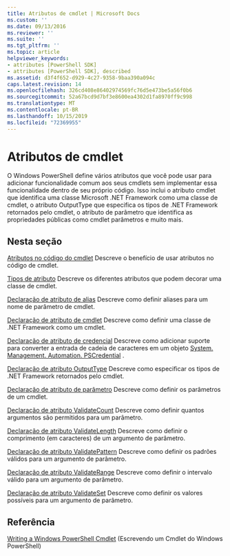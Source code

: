 ```yaml
---
title: Atributos de cmdlet | Microsoft Docs
ms.custom: ''
ms.date: 09/13/2016
ms.reviewer: ''
ms.suite: ''
ms.tgt_pltfrm: ''
ms.topic: article
helpviewer_keywords:
- attributes [PowerShell SDK]
- attributes [PowerShell SDK], described
ms.assetid: d3f4f652-d929-4c27-9358-9baa390a094c
caps.latest.revision: 14
ms.openlocfilehash: 326cd408e86402974569fc76d5e473be5a56f0b6
ms.sourcegitcommit: 52a67bcd9d7bf3e8600ea4302d1fa8970ff9c998
ms.translationtype: MT
ms.contentlocale: pt-BR
ms.lasthandoff: 10/15/2019
ms.locfileid: "72369955"
---
```

# <a name="cmdlet-attributes"></a>Atributos de cmdlet

O Windows PowerShell define vários atributos que você pode usar para adicionar funcionalidade comum aos seus cmdlets sem implementar essa funcionalidade dentro de seu próprio código. Isso inclui o atributo cmdlet que identifica uma classe Microsoft .NET Framework como uma classe de cmdlet, o atributo OutputType que especifica os tipos de .NET Framework retornados pelo cmdlet, o atributo de parâmetro que identifica as propriedades públicas como cmdlet parâmetros e muito mais.

## <a name="in-this-section"></a>Nesta seção

[Atributos no código do cmdlet](./attributes-in-cmdlet-code.md) Descreve o benefício de usar atributos no código de cmdlet.

[Tipos de atributo](./attribute-types.md) Descreve os diferentes atributos que podem decorar uma classe de cmdlet.

[Declaração de atributo de alias](./alias-attribute-declaration.md) Descreve como definir aliases para um nome de parâmetro de cmdlet.

[Declaração de atributo de cmdlet](./cmdlet-attribute-declaration.md) Descreve como definir uma classe de .NET Framework como um cmdlet.

[Declaração de atributo de credencial](./credential-attribute-declaration.md) Descreve como adicionar suporte para converter a entrada de cadeia de caracteres em um objeto [System. Management. Automation. PSCredential](/dotnet/api/System.Management.Automation.PSCredential) .

[Declaração de atributo OutputType](./outputtype-attribute-declaration.md) Descreve como especificar os tipos de .NET Framework retornados pelo cmdlet.

[Declaração de atributo de parâmetro](./parameter-attribute-declaration.md) Descreve como definir os parâmetros de um cmdlet.

[Declaração de atributo ValidateCount](./validatecount-attribute-declaration.md) Descreve como definir quantos argumentos são permitidos para um parâmetro.

[Declaração de atributo ValidateLength](./validatelength-attribute-declaration.md) Descreve como definir o comprimento (em caracteres) de um argumento de parâmetro.

[Declaração de atributo ValidatePattern](./validatepattern-attribute-declaration.md) Descreve como definir os padrões válidos para um argumento de parâmetro.

[Declaração de atributo ValidateRange](./validaterange-attribute-declaration.md) Descreve como definir o intervalo válido para um argumento de parâmetro.

[Declaração de atributo ValidateSet](./validateset-attribute-declaration.md) Descreve como definir os valores possíveis para um argumento de parâmetro.

## <a name="reference"></a>Referência

[Writing a Windows PowerShell Cmdlet](./writing-a-windows-powershell-cmdlet.md) (Escrevendo um Cmdlet do Windows PowerShell)
